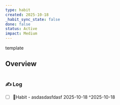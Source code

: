 ```yaml
---
type: habit
created: 2025-10-18
_habit_sync_state: false
done: false
status: Active
impact: Medium
---
```


template
## Overview
```mindmapos-habit-monthly
```

### ✍️ Log

- [ ] 🔄Habit - asdasdasfdasf 2025-10-18 ^2025-10-18
